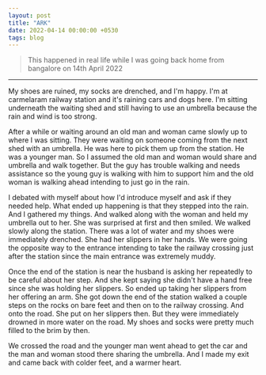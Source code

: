 ```yaml
---
layout: post
title: "ARK"
date: 2022-04-14 00:00:00 +0530
tags: blog
---
```


> This happened in real life while I was going back home from bangalore on 14th April 2022

---

My shoes are ruined, my socks are drenched, and I'm happy. I'm at carmelaram railway station and it's raining cars and dogs here. I'm sitting underneath the waiting shed and still having to use an umbrella because the rain and wind is too strong. 

After a while or waiting around an old man and woman came slowly up to where I was sitting. They were waiting on someone coming from the next shed with an umbrella. He was here to pick them up from the station. He was a younger man. So I assumed the old man and woman would share and umbrella and walk together. But the guy has trouble walking and needs assistance so the young guy is walking with him to support him and the old woman is walking ahead intending to just go in the rain. 

I debated with myself about how I'd introduce myself and ask if they needed help. What ended up happening is that they stepped into the rain. And I gathered my things. And walked along with the woman and held my umbrella out to her. She was surprised at first and then smiled. We walked slowly along the station. There was a lot of water and my shoes were immediately drenched. She had her slippers in her hands. We were going the opposite way to the entrance intending to take the railway crossing just after the station since the main entrance was extremely muddy. 

Once the end of the station is near the husband is asking her repeatedly to be careful about her step. And she kept saying she didn't have a hand free since she was holding her slippers. So ended up taking her slippers from her offering an arm. She got down the end of the station walked a couple steps on the rocks on bare feet and then on to the railway crossing. And onto the road. She put on her slippers then. But they were immediately drowned in more water on the road. My shoes and socks were pretty much filled to the brim by then. 

We crossed the road and the younger man went ahead to get the car and the man and woman stood there sharing the umbrella. And I made my exit and came back with colder feet, and a warmer heart. 
